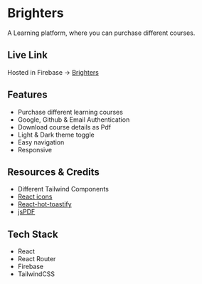 # Brighters

A Learning platform, where you can purchase different courses.

## Live Link

Hosted in Firebase -> [Brighters](https://brighters.web.app/)

## Features

- Purchase different learning courses
- Google, Github & Email Authentication
- Download course details as Pdf
- Light & Dark theme toggle
- Easy navigation
- Responsive

## Resources & Credits

- Different Tailwind Components
- [React icons](https://react-icons.github.io/react-icons/)
- [React-hot-toastify](https://react-hot-toast.com/)
- [jsPDF](https://www.npmjs.com/package/jspdf)

## Tech Stack

- React
- React Router
- Firebase
- TailwindCSS
